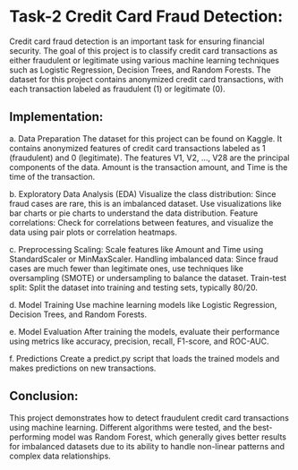# Task-2 Credit Card Fraud Detection:
Credit card fraud detection is an important task for ensuring financial security. The goal of this project is to classify credit card transactions as either fraudulent or legitimate using various machine learning techniques such as Logistic Regression, Decision Trees, and Random Forests. The dataset for this project contains anonymized credit card transactions, with each transaction labeled as fraudulent (1) or legitimate (0).

## Implementation:
a. Data Preparation
The dataset for this project can be found on Kaggle. It contains anonymized features of credit card transactions labeled as 1 (fraudulent) and 0 (legitimate). The features V1, V2, ..., V28 are the principal components of the data. Amount is the transaction amount, and Time is the time of the transaction.

b. Exploratory Data Analysis (EDA)
Visualize the class distribution: Since fraud cases are rare, this is an imbalanced dataset. Use visualizations like bar charts or pie charts to understand the data distribution.
Feature correlations: Check for correlations between features, and visualize the data using pair plots or correlation heatmaps.

c. Preprocessing
Scaling: Scale features like Amount and Time using StandardScaler or MinMaxScaler.
Handling imbalanced data: Since fraud cases are much fewer than legitimate ones, use techniques like oversampling (SMOTE) or undersampling to balance the dataset.
Train-test split: Split the dataset into training and testing sets, typically 80/20.

d. Model Training
Use machine learning models like Logistic Regression, Decision Trees, and Random Forests.

e. Model Evaluation
After training the models, evaluate their performance using metrics like accuracy, precision, recall, F1-score, and ROC-AUC.

f. Predictions
Create a predict.py script that loads the trained models and makes predictions on new transactions.

## Conclusion:
This project demonstrates how to detect fraudulent credit card transactions using machine learning. Different algorithms were tested, and the best-performing model was Random Forest, which generally gives better results for imbalanced datasets due to its ability to handle non-linear patterns and complex data relationships.
